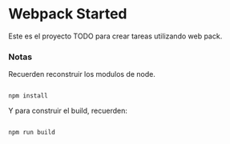 # Webpack Started

Este es el proyecto TODO para crear tareas
utilizando web pack.

### Notas

Recuerden reconstruir los modulos de node.
```

npm install
```

Y para construir el build, recuerden:
```

npm run build
```